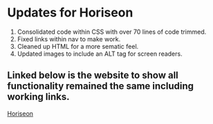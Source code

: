 # Updates for Horiseon

1. Consolidated code within CSS with over 70 lines of code trimmed.
2. Fixed links within nav to make work.
3. Cleaned up HTML for a more sematic feel.
4. Updated images to include an ALT tag for screen readers. 

## Linked below is the website to show all functionality remained the same including working links.

[Horiseon](https://emmettrr.github.io/Horiseon-Refactor/)